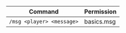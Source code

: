 | Command                   | Permission |
|---------------------------|------------|
| `/msg <player> <message>` | basics.msg |

